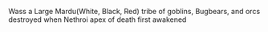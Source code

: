 Wass a Large Mardu(White, Black, Red) tribe of goblins, Bugbears, and orcs
destroyed when Nethroi apex of death first awakened